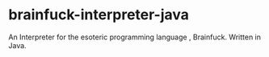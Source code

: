 # brainfuck-interpreter-java
An Interpreter for the esoteric programming language , Brainfuck. Written in Java.

